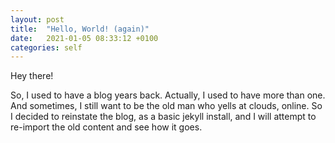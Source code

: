 ```yaml
---
layout: post
title:  "Hello, World! (again)"
date:   2021-01-05 08:33:12 +0100
categories: self
---
```

Hey there!

So, I used to have a blog years back. Actually, I used to have more than one.
And sometimes, I still want to be the old man who yells at clouds, online.
So I decided to reinstate the blog, as a basic jekyll install, and I will attempt to
re-import the old content and see how it goes.

